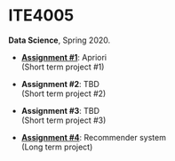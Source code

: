 # ITE4005

**Data Science**, Spring 2020.



- [**Assignment #1**](assignment1): Apriori  
  (Short term project #1)
  
- **Assignment #2**: TBD  
  (Short term project #2)
  
- **Assignment #3**: TBD  
  (Short term project #3)

- [**Assignment #4**](assignment4): Recommender system  
  (Long term project)
